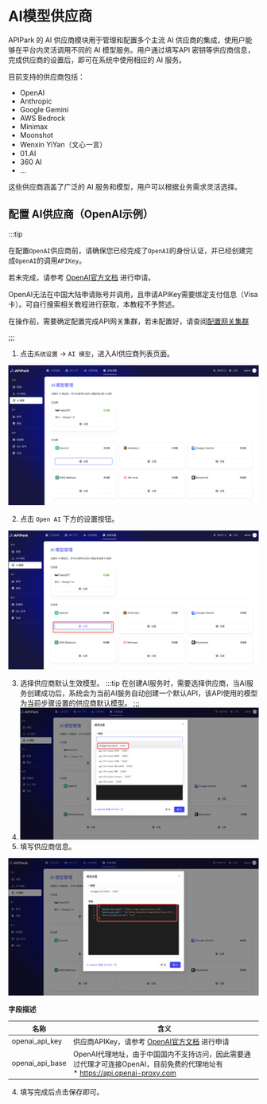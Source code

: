 # AI模型供应商

APIPark 的 AI 供应商模块用于管理和配置多个主流 AI 供应商的集成，使用户能够在平台内灵活调用不同的 AI 模型服务。用户通过填写API 密钥等供应商信息，完成供应商的设置后，即可在系统中使用相应的 AI 服务。

目前支持的供应商包括：

* OpenAI
* Anthropic
* Google Gemini
* AWS Bedrock
* Minimax
* Moonshot
* Wenxin YiYan（文心一言）
* 01.AI
* 360 AI
* ... 

这些供应商涵盖了广泛的 AI 服务和模型，用户可以根据业务需求灵活选择。

## 配置 AI供应商（OpenAI示例）

:::tip

在配置`OpenAI`供应商前，请确保您已经完成了`OpenAI`的身份认证，并已经创建完成`OpenAI`的调用`APIKey`。

若未完成，请参考 [OpenAI官方文档](https://platform.openai.com/account/api-keys) 进行申请。

OpenAI无法在中国大陆申请账号并调用，且申请APIKey需要绑定支付信息（Visa卡）。可自行搜索相关教程进行获取，本教程不予赘述。



在操作前，需要确定配置完成API网关集群，若未配置好，请查阅[配置网关集群](./api_gateway_cluster.md)

;;;

1. 点击`系统设置` -> `AI 模型`，进入AI供应商列表页面。

![](images/2024-10-27/c15e738433948f1dc02d7d61ea2a2805d98efe8c25d95300a38bca9362d95055.png)  

2. 点击 `Open AI` 下方的设置按钮。

![](images/2024-10-27/492caedecd9ff21e580ab49318418906743c0b6aa00fb9abfad78e96a7976af1.png)  

3. 选择供应商默认生效模型。
  :::tip
  在创建AI服务时，需要选择供应商，当AI服务创建成功后，系统会为当前AI服务自动创建一个默认API，该API使用的模型为当前步骤设置的供应商默认模型。
  ;;;
4. ![](images/2024-10-27/20c7a7f8b253b255d9dbcdcf6f5e0feb3e911a85019278347f7ba020f4d0cb49.png)  
5. 填写供应商信息。

![](images/2024-10-27/28e22437d227889ad7d28b9c790b8a28986ba95e9c146a8ff70ea900d20920e9.png)  

**字段描述**

| 名称            | 含义                                                         |
| --------------- | ------------------------------------------------------------ |
| openai_api_key  | 供应商APIKey，请参考 [OpenAI官方文档](https://platform.openai.com/account/api-keys) 进行申请 |
| openai_api_base | OpenAI代理地址，由于中国国内不支持访问，因此需要通过代理才可连接OpenAI，目前免费的代理地址有<br />* https://api.openai-proxy.com |

4. 填写完成后点击保存即可。